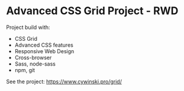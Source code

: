 # Advanced CSS Grid Project - RWD

Project build with:
- CSS Grid
- Advanced CSS features
- Responsive Web Design
- Cross-browser
- Sass, node-sass
- npm, git

See the project: https://www.cywinski.pro/grid/
